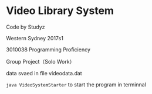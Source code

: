 # Video Library System

Code by Studyz

Western Sydney  2017s1

3010038 Programming Proficiency

Group Project（Solo Work）

data svaed in file videodata.dat

`java VideoSystemStarter` to start the program in terminnal
